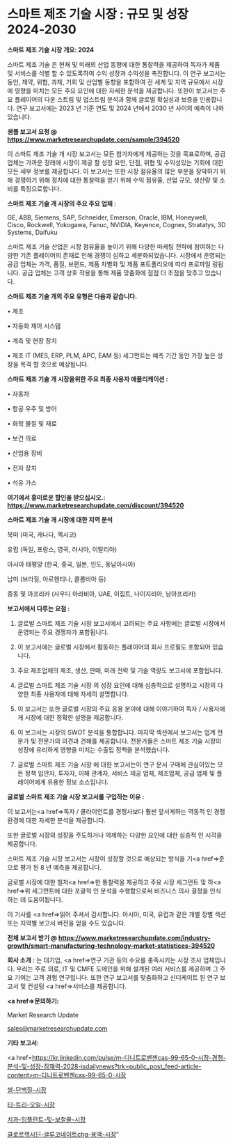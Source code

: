 # 스마트 제조 기술 시장 : 규모 및 성장 2024-2030

<strong>스마트 제조 기술 시장 개요: 2024</strong>

스마트 제조 기술 은 현재 및 미래의 산업 동향에 대한 통찰력을 제공하여 독자가 제품 및 서비스를 식별 할 수 있도록하여 수익 성장과 수익성을 촉진합니다. 이 연구 보고서는 동인, 제약, 위협, 과제, 기회 및 산업별 동향을 포함하여 전 세계 및 지역 규모에서 시장에 영향을 미치는 모든 주요 요인에 대한 자세한 분석을 제공합니다. 또한이 보고서는 주요 플레이어의 다운 스트림 및 업스트림 분석과 함께 글로벌 확실성과 보증을 인용합니다. 연구 보고서에는 2023 년 기준 연도 및 2024 년에서 2030 년 사이의 예측이 나와 있습니다.



<strong>샘플 보고서 요청 @ <a href=https://www.marketresearchupdate.com/sample/394520>https://www.marketresearchupdate.com/sample/394520</a></strong>

이 스마트 제조 기술 개 시장 보고서는 모든 참가자에게 제공하는 것을 목표로하며, 공급 업체는 가까운 장래에 시장이 제공 할 성장 요인, 단점, 위협 및 수익성있는 기회에 대한 모든 세부 정보를 제공합니다. 이 보고서는 또한 시장 점유율의 많은 부분을 장악하기 위해 경쟁하기 위해 정치에 대한 통찰력을 얻기 위해 수익 점유율, 산업 규모, 생산량 및 소비를 특징으로합니다.



<strong>스마트 제조 기술 개 시장의 주요 주요 업체 :</strong>

GE, ABB, Siemens, SAP, Schneider, Emerson, Oracle, IBM, Honeywell, Cisco, Rockwell, Yokogawa, Fanuc, NVIDIA, Keyence, Cognex, Stratatys, 3D Systems, Daifuku

스마트 제조 기술 산업은 시장 점유율을 높이기 위해 다양한 마케팅 전략에 참여하는 다양한 기존 플레이어의 존재로 인해 경쟁이 심하고 세분화되었습니다. 시장에서 운영되는 공급 업체는 가격, 품질, 브랜드, 제품 차별화 및 제품 포트폴리오에 따라 프로파일 링됩니다. 공급 업체는 고객 상호 작용을 통해 제품 맞춤화에 점점 더 초점을 맞추고 있습니다.



<strong>스마트 제조 기술 개의 주요 유형은 다음과 같습니다.</strong>

• 제조

• 자동화 제어 시스템

• 계측 및 현장 장치

• 제조 IT (MES, ERP, PLM, APC, EAM 등) 세그먼트는 예측 기간 동안 가장 높은 성장을 목격 할 것으로 예상됩니다.



<strong>스마트 제조 기술 개 시장을위한 주요 최종 사용자 애플리케이션 :</strong>

• 자동차

• 항공 우주 및 방어

• 화학 물질 및 재료

• 보건 의료

• 산업용 장비

• 전자 장치

• 석유 가스



<strong>여기에서 흥미로운 할인을 받으십시오.: <a href=https://www.marketresearchupdate.com/discount/394520>https://www.marketresearchupdate.com/discount/394520</a></strong>



<strong>스마트 제조 기술 개 시장에 대한 지역 분석</strong>

북미 (미국, 캐나다, 멕시코)

유럽 (독일, 프랑스, 영국, 러시아, 이탈리아)

아시아 태평양 (한국, 중국, 일본, 인도, 동남아시아)

남미 (브라질, 아르헨티나, 콜롬비아 등)

중동 및 아프리카 (사우디 아라비아, UAE, 이집트, 나이지리아, 남아프리카)



<strong>보고서에서 다루는 요점 :</strong>

1. 글로벌 스마트 제조 기술 시장 보고서에서 고려되는 주요 사항에는 글로벌 시장에서 운영되는 주요 경쟁자가 포함됩니다.

2. 이 보고서에는 글로벌 시장에서 활동하는 플레이어의 회사 프로필도 포함되어 있습니다.

3. 주요 제조업체의 제조, 생산, 판매, 미래 전략 및 기술 역량도 보고서에 포함됩니다.

4. 글로벌 스마트 제조 기술 시장 의 성장 요인에 대해 심층적으로 설명하고 시장의 다양한 최종 사용자에 대해 자세히 설명합니다.

5. 이 보고서는 또한 글로벌 시장의 주요 응용 분야에 대해 이야기하여 독자 / 사용자에게 시장에 대한 정확한 설명을 제공합니다.

6. 이 보고서는 시장의 SWOT 분석을 통합합니다. 마지막 섹션에서 보고서는 업계 전문가 및 전문가의 의견과 견해를 제공합니다. 전문가들은 스마트 제조 기술 시장의 성장에 유리하게 영향을 미치는 수출입 정책을 분석했습니다.

7. 글로벌 스마트 제조 기술 시장 에 대한 보고서는이 연구 문서 구매에 관심이있는 모든 정책 입안자, 투자자, 이해 관계자, 서비스 제공 업체, 제조업체, 공급 업체 및 플레이어에게 유용한 정보 소스입니다.



<strong>글로벌 스마트 제조 기술 시장 보고서를 구입하는 이유 :</strong>

이 보고서는<a href=>독자 / 클</a>라이언트를 경쟁사보다 훨씬 앞서게하는 역동적 인 경쟁 환경에 대한 자세한 분석을 제공합니다.

또한 글로벌 시장의 성장을 주도하거나 억제하는 다양한 요인에 대한 심층적 인 시각을 제공합니다.

스마트 제조 기술 시장 보고서는 시장이 성장할 것으로 예상되는 방식을 기<a href=>준으로</a> 평가 된 8 년 예측을 제공합니다.

글로벌 시장에 대한 철저<a href=>한 통찰력</a>을 제공하고 주요 시장 세그먼트 및 하<a href=>위 세그</a>먼트에 대한 포괄적 인 분석을 수행함으로써 비즈니스 의사 결정을 인식하는 데 도움이됩니다.

이 기사를 <a href=>읽어 주</a>셔서 감사합니다. 아시아, 미국, 유럽과 같은 개별 장별 섹션 또는 지역별 보고서 버전을 얻을 수도 있습니다.



<strong>전체 보고서 받기 @ <a href=https://www.marketresearchupdate.com/industry-growth/smart-manufacturing-technology-market-statistices-394520>https://www.marketresearchupdate.com/industry-growth/smart-manufacturing-technology-market-statistices-394520</a></strong>



<strong>회사 소개 :</strong>
는 대기업, <a href=>연구 기</a>관 등의 수요를 충족시키는 시장 조사 업체입니다. 우리는 주로 의료, IT 및 CMFE 도메인을 위해 설계된 여러 서비스를 제공하며 그 주요 기여는 고객 경험 연구입니다. 또한 연구 보고서를 맞춤화하고 신디케이트 된 연구 보고서 및 컨설팅 <a href=>서비</a>스를 제공합니다.



<strong><a href=>문의하기:</a></strong>

Market Research Update

sales@marketresearchupdate.com



<strong>기타 보고서:</strong>

<a href=https://kr.linkedin.com/pulse/m-디니트로벤젠cas-99-65-0-시장-경쟁-분석-및-성장-잠재력-2028-isdailynews?trk=public_post_feed-article-content>m-디니트로벤젠cas-99-65-0-시장</a>

<a href=https://www.linkedin.com/pulse/쌀-단백질-시장-세분화-연구-및-목표-고객2029년-consumer-connection-chronicles-24-/>쌀-단백질-시장</a>

<a href=https://www.linkedin.com/pulse/티-트리-오일-시장-세분화-연구-및-목표-고객2029년-consumer-connection-compendium-ana-uxezf/>티-트리-오일-시장</a>

<a href=https://www.linkedin.com/pulse/치과-임플란트-및-보철물-시장-규모-성장-2023-consumer-connection-chronicles-24--kjctf/>치과-임플란트-및-보철물-시장</a>

<a href=https://www.linkedin.com/pulse/클로르헥시딘-글루코네이트chg-용액-시장-규모-및-성장-2023-v0qof/>클로르헥시딘-글루코네이트chg-용액-시장</a>"
